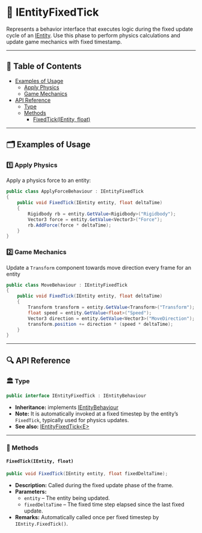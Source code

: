 # 🧩️ IEntityFixedTick

Represents a behavior interface that executes logic during the fixed update cycle of
an [IEntity](../Entities/IEntity.md). Use this phase to perform physics calculations and update game mechanics with fixed
timestamp.

---

## 📑 Table of Contents

- [Examples of Usage](#-examples-of-usage)
    - [Apply Physics](#ex1)
    - [Game Mechanics](#ex2)
- [API Reference](#-api-reference)
    - [Type](#-type)
    - [Methods](#-methods)
        - [FixedTick(IEntity, float)](#fixedtickientity-float)

---

## 🗂 Examples of Usage

<div id="ex1"></div>

### 1️⃣ Apply Physics

Apply a physics force to an entity:

```csharp
public class ApplyForceBehaviour : IEntityFixedTick
{
    public void FixedTick(IEntity entity, float deltaTime)
    {
        Rigidbody rb = entity.GetValue<Rigidbody>("Rigidbody");
        Vector3 force = entity.GetValue<Vector3>("Force");
        rb.AddForce(force * deltaTime);
    }
}
```

<div id="ex2"></div>

### 2️⃣ Game Mechanics

Update a `Transform` component towards move direction every frame for an entity

```csharp
public class MoveBehaviour : IEntityFixedTick
{
    public void FixedTick(IEntity entity, float deltaTime)
    {
        Transform transform = entity.GetValue<Transform>("Transform");
        float speed = entity.GetValue<float>("Speed");
        Vector3 direction = entity.GetValue<Vector3>("MoveDirection");
        transform.position += direction * (speed * deltaTime);
    }
}
```

---

## 🔍 API Reference

### 🏛️ Type <div id="-type"></div>

```csharp
public interface IEntityFixedTick : IEntityBehaviour
```

- **Inheritance:** implements [IEntityBehaviour](IEntityBehaviour.md)
- **Note:** It is automatically invoked at a fixed timestep by the entity’s `FixedTick`,
  typically used for physics updates.
- **See also:** [IEntityFixedTick&lt;E&gt;](IEntityFixedTick%601.md)

---

### 🏹 Methods

#### `FixedTick(IEntity, float)`

```csharp
public void FixedTick(IEntity entity, float fixedDeltaTime);
```

- **Description:** Called during the fixed update phase of the frame.
- **Parameters:**
    - `entity` – The entity being updated.
    - `fixedDeltaTime` – The fixed time step elapsed since the last fixed update.
- **Remarks:** Automatically called once per fixed timestep by `IEntity.FixedTick()`.